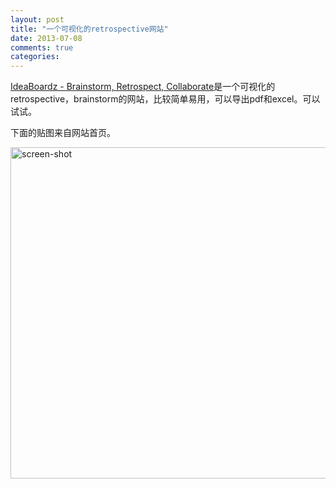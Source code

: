 ```yaml
---
layout: post
title: "一个可视化的retrospective网站"
date: 2013-07-08
comments: true
categories: 
---
```

<p><a href="http://ideaboardz.com/">IdeaBoardz - Brainstorm, Retrospect, Collaborate</a>是一个可视化的retrospective，brainstorm的网站，比较简单易用，可以导出pdf和excel。可以试试。</p><p>下面的贴图来自网站首页。</p><p><img src="http://ideaboardz.com/images/screenshot.png" alt="screen-shot" width="716" height="530" /></p>